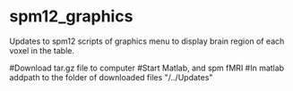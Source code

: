 # spm12_graphics
Updates to spm12 scripts of graphics menu to display brain region of each voxel in the table.


#Download tar.gz file to computer
#Start Matlab, and spm fMRI
#In matlab addpath to the folder of downloaded files "/../Updates"
